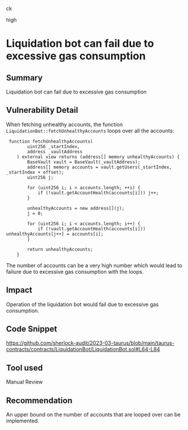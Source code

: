 ck

high

# Liquidation bot can fail due to excessive gas consumption

## Summary

Liquidation bot can fail due to excessive gas consumption

## Vulnerability Detail

When fetching unhealthy accounts, the function `LiquidationBot::fetchUnhealthyAccounts` loops over all the accounts:

```solidity
 function fetchUnhealthyAccounts(
        uint256 _startIndex,
        address _vaultAddress
    ) external view returns (address[] memory unhealthyAccounts) {
        BaseVault vault = BaseVault(_vaultAddress);
        address[] memory accounts = vault.getUsers(_startIndex, _startIndex + offset);
        uint256 j;

        for (uint256 i; i < accounts.length; ++i) {
            if (!vault.getAccountHealth(accounts[i])) j++;
        }

        unhealthyAccounts = new address[](j);
        j = 0;

        for (uint256 i; i < accounts.length; i++) {
            if (!vault.getAccountHealth(accounts[i])) unhealthyAccounts[j++] = accounts[i];
        }

        return unhealthyAccounts;
    }
```

The number of accounts can be a very high number which would lead to failure due to excessive gas consumption with the loops.

## Impact

Operation of the liquidation bot would fail due to excessive gas consumption.

## Code Snippet

https://github.com/sherlock-audit/2023-03-taurus/blob/main/taurus-contracts/contracts/LiquidationBot/LiquidationBot.sol#L64-L84

## Tool used

Manual Review

## Recommendation

An upper bound on the number of accounts that are looped over can be implemented.